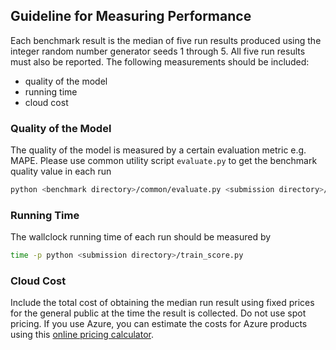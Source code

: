 ## Guideline for Measuring Performance

Each benchmark result is the median of five run results produced using the integer random number generator seeds 1 through 5. All five run results must also be reported. The following measurements should be included:
  * quality of the model
  * running time
  * cloud cost 

### Quality of the Model

The quality of the model is measured by a certain evaluation metric e.g. MAPE. Please use common utility script `evaluate.py` to get the benchmark quality value in each run
```bash
python <benchmark directory>/common/evaluate.py <submission directory>/submission_seed_<seed value>.csv
``` 

### Running Time

The wallclock running time of each run should be measured by 
```bash
time -p python <submission directory>/train_score.py
```

### Cloud Cost

Include the total cost of obtaining the median run result using fixed prices for the general public at the time the result is collected. Do not use spot 
pricing. If you use Azure, you can estimate the costs for Azure products using this [online pricing calculator](https://azure.microsoft.com/en-us/pricing/calculator/).  